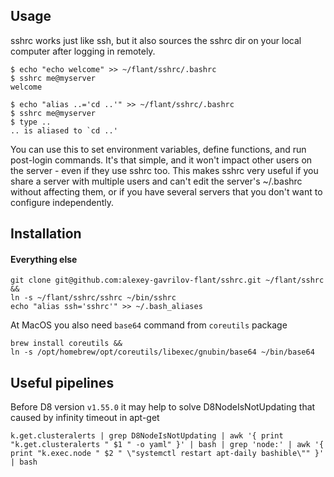
## Usage

sshrc works just like ssh, but it also sources the sshrc dir on your local computer after logging in remotely.

    $ echo "echo welcome" >> ~/flant/sshrc/.bashrc
    $ sshrc me@myserver
    welcome

    $ echo "alias ..='cd ..'" >> ~/flant/sshrc/.bashrc
    $ sshrc me@myserver
    $ type ..
    .. is aliased to `cd ..'

You can use this to set environment variables, define functions, and run post-login commands. It's that simple, and it won't impact other users on the server - even if they use sshrc too. This makes sshrc very useful if you share a server with multiple users and can't edit the server's ~/.bashrc without affecting them, or if you have several servers that you don't want to configure independently.

## Installation

#### Everything else

    git clone git@github.com:alexey-gavrilov-flant/sshrc.git ~/flant/sshrc &&
    ln -s ~/flant/sshrc/sshrc ~/bin/sshrc
    echo "alias ssh='sshrc'" >> ~/.bash_aliases

At MacOS you also need `base64` command from `coreutils` package

    brew install coreutils &&
    ln -s /opt/homebrew/opt/coreutils/libexec/gnubin/base64 ~/bin/base64

## Useful pipelines

Before D8 version `v1.55.0` it may help to solve D8NodeIsNotUpdating that caused by infinity timeout in apt-get

    k.get.clusteralerts | grep D8NodeIsNotUpdating | awk '{ print "k.get.clusteralerts " $1 " -o yaml" }' | bash | grep 'node:' | awk '{ print "k.exec.node " $2 " \"systemctl restart apt-daily bashible\"" }' | bash
